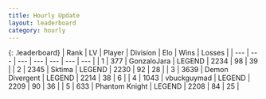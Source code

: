 ```yaml
---
title: Hourly Update
layout: leaderboard
category: hourly
---
```


{: .leaderboard}
| Rank | LV | Player | Division | Elo | Wins | Losses |
| --- | --- | --- | --- | --- | --- | --- |
| <span data-change="0">1</span> | 377 | <span title="ID: 650626">GonzaloJara</span> | LEGEND | <span data-change="0">2234</span> | <span data-change="0">98</span> | <span data-change="0">39</span> |
| <span data-change="0">2</span> | 2345 | <span title="ID: 353063">Sktima</span> | LEGEND | <span data-change="0">2230</span> | <span data-change="0">92</span> | <span data-change="0">28</span> |
| <span data-change="0">3</span> | 3639 | <span title="ID: 370081">Demon Divergent</span> | LEGEND | <span data-change="0">2214</span> | <span data-change="0">38</span> | <span data-change="0">6</span> |
| <span data-change="0">4</span> | 1043 | <span title="ID: 418052">vbuckguymad</span> | LEGEND | <span data-change="0">2209</span> | <span data-change="0">90</span> | <span data-change="0">36</span> |
| <span data-change="0">5</span> | 633 | <span title="ID: 742939">Phantom Knight</span> | LEGEND | <span data-change="0">2208</span> | <span data-change="0">84</span> | <span data-change="0">25</span> |